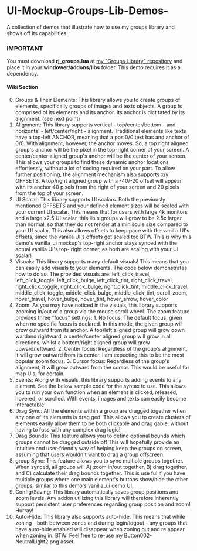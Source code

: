 # UI-Mockup-Groups-Lib-Demos-
A collection of demos that illustrate how to use my groups library and shows off its capabilities.


### IMPORTANT
You must download **rj_groups.lua** at [my "Groups Library" repository](https://github.com/Roland-J/Groups-Library/blob/main/rj_groups.lua) and place it in your **windower/addons/libs** folder. This demo requires it as a dependency.


#### Wiki Section
0. Groups & Their Elements: This library allows you to create groups of elements, specifically groups of
     images and texts objects. A group is comprised of its elements and its anchor. Its anchor is dict
	 tated by its alignment. (see next point)
1. Alignment: This library supports vertical - top/center/bottom - and horizontal - left/center/right -
     alignment. Traditional elements like texts have a top-left ANCHOR, meaning that a pos 0/0 text has
	 and anchor of 0/0. With alignment, however, the anchor moves. So, a top.right aligned group's
	 anchor will be the pixel in the top-right corner of your screen. A center/center aligned group's
	 anchor will be the center of your screen. This allows your groups to find these dynamic anchor
	 locations effortlessly, without a lot of coding required on your part. To allow further positioning,
	 the alignment mechanism also supports x/y OFFSETS. A top/right aligned group with a -40/-20 offset
	 will appear with its anchor 40 pixels from the right of your screen and 20 pixels from the top of
	 your screen.
2. UI Scalar: This library supports UI scalars. Both the previously mentioned OFFSETS and your defined
     element sizes will be scaled with your current UI scalar. This means that for users with large 4k
	 monitors and a large x2.5 UI scalar, this lib's groups will grow to be 2.5x larger than normal, so
	 that they do not render at a miniscule size compared to your UI scalar. This also allows offsets to
	 keep pace with the vanilla UI's offsets, since the vanilla UI's offsets get scaled too BTW. This is
	 why this demo's vanilla_ui mockup's top-right anchor stays synced with the actual vanilla UI's top-
	 right corner, as both are scaling with your UI scalar!
3. Visuals: This library supports many default visuals! This means that you can easily add visuals to
     your elements. The code below demonstrates how to do so. The provided visuals are:
	     left_click_travel,   left_click_toggle,   left_click_bulge,   left_click_tint,
	     right_click_travel,  right_click_toggle,  right_click_bulge,  right_click_tint,
	     middle_click_travel, middle_click_toggle, middle_click_bulge, middle_click_tint,
	     scroll_zoom, hover_travel, hover_bulge, hover_tint, hover_arrow, hover_color
4. Zoom: As you may have noticed in the visuals, this library supports zooming in/out of a group via the
     mouse scroll wheel. The zoom feature provides three "focus" settings:
         1. No focus: The default focus, given when no specific focus is declared. In this mode, the
                 given group will grow outward from its anchor. A top/left aligned group will grow down
				 wardand rightward, a center/center aligned group will grow in all directions, whilst a
				 bottom/right aligned group will grow upward/leftward.
		 2. Center focus: Regardless of the group's alignment, it will grow outward from its center. I
		         am expecting this to be the most popular zoom focus.
		 3. Cursor focus: Regardless of the group's alignment, it will grow outward from the cursor. This
		         would be useful for map UIs, for certain.
5. Events: Along with visuals, this library supports adding events to any element. See the below sample
     code for the syntax to use. This allows you to run your own function when an element is clicked,
	 released, hovered, or scrolled. With events, images and texts can easily become interactable!
6. Drag Sync: All the elements within a group are dragged together when any one of its elements is drag
     ged! This allows you to create clusters of elements easily allow them to be both clickable and drag
	 gable, without having to fuss with any complex drag logic!
7. Drag Bounds: This feature allows you to define optional bounds which groups cannot be dragged outside
     of! This will hopefully provide an intuitive and user-friendly way of helping keep the groups on
	 screen, assuming that users wouldn't want to drag a group offscreen.
8. group Sync: This feature allows you to sync multiple groups together. When synced, all groups will
     A) zoom in/out together, B) drag together, and C) calculate their drag bounds together. This is use
	 ful if you have multiple groups where one main element's buttons show/hide the other groups, similar
	 to this demo's vanilla_ui demo UI.
9. Config/Saving: This library automatically saves group positions and zoom levels. Any addon utilizing
     this library will therefore inherently support persistent user preferences regarding group position
	 and zoom! Hurray!
10. Auto-Hide: This library also supports auto-hide. This means that while zoning - both between zones and
     during login/logout - any groups that have auto-hide enabled will disappear when zoning out and re
	 appear when zoning in.
BTW: Feel free to re-use my Button002-NeutralLight2.png asset.
